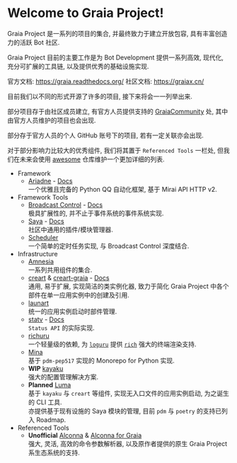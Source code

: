 # Welcome to Graia Project!

Graia Project 是一系列的项目的集合, 并最终致力于建立开放包容, 具有丰富创造力的活跃 Bot 社区.

Graia Project 目前的主要工作是为 Bot Development 提供一系列高效, 现代化, 充分可扩展的工具链,
以及提供优秀的基础设施实现.

官方文档: https://graia.readthedocs.org/
社区文档: https://graiax.cn/

目前我们以不同的形式开源了许多的项目, 接下来将会一一列举出来.

部分项目存于由社区成员建立, 有官方人员提供支持的 [GraiaCommunity](https://github.com/GraiaCommunity) 处,
其中由官方人员维护的项目也会出现.

部分存于官方人员的个人 GitHub 账号下的项目, 若有一定关联亦会出现.

对于部分影响力比较大的优秀组件, 我们将其置于 `Referenced Tools` 一栏处,
但我们在未来会使用 [awesome](https://github.com/GraiaProject/awesome) 仓库维护一个更加详细的列表.

* Framework
  * [Ariadne](https://github.com/GraiaProject/Ariadne) - [Docs](https://graia.readthedocs.io/ariadne)  
    一个优雅且完备的 Python QQ 自动化框架, 基于 Mirai API HTTP v2.
* Framework Tools
  * [Broadcast Control](https://github.com/GraiaProject/BroadcastControl) - [Docs](https://graia.readthedocs.io/broadcast/)  
    极具扩展性的, 并不止于事件系统的事件系统实现.
  * [Saya](https://github.com/GraiaProject/Saya) - [Docs](https://graia.readthedocs.io/saya/)  
    社区中通用的插件/模块管理器.
  * [Scheduler](https://github.com/GraiaProject/Scheduler)  
    一个简单的定时任务实现, 与 Broadcast Control 深度结合.
* Infrastructure
  * [Amnesia](https://github.com/GraiaProject/Amnesia)  
    一系列共用组件的集合.
  * [creart](https://github.com/GraiaProject/creart) & [creart-graia](https://github.com/GraiaProject/creart-graia) - [Docs](https://graia.readthedocs.io/other/creart/intro/)  
    通用, 易于扩展, 实现简洁的类实例化器, 致力于简化 Graia Project 中各个部件在单一应用实例中的创建及引用.
  * [launart](https://github.com/GraiaProject/launart)  
    统一的应用实例启动时部件管理.
  * [statv](https://github.com/GraiaProject/statv) - [Docs](https://graia.readthedocs.io/other/statv/)  
    `Status API` 的实际实现.
  * [richuru](https://github.com/GreyElaina/richuru)  
    一个轻量级的依赖, 为 [`loguru`](https://github.com/Delgan/loguru) 提供 [`rich`](https://github.com/willmcgugan/rich) 强大的终端渲染支持.
  * [Mina](https://github.com/GreyElaina/Mina)  
    基于 `pdm-pep517` 实现的 Monorepo for Python 实现.
  * **WIP** [kayaku](https://github.com/GraiaCommunity/kayaku)  
    强大的配置管理解决方案.
  * **Planned** [Luma](https://github.com/GraiaProject/Luma)  
    基于 `kayaku` 与 `creart` 等组件, 实现无入口文件的应用实例启动, 为之诞生的 CLI 工具.  
    亦提供基于现有设施的 Saya 模块的管理, 目前 `pdm` 与 `poetry` 的支持已列入 Roadmap.
* Referenced Tools
  * **Unofficial** [Alconna](https://github.com/ArcletProject/Alconna/) & [Alconna for Graia](https://github.com/ArcletProject/Alconna-Graia)  
    强大, 灵活, 高效的命令参数解析器, 以及原作者提供的原生 Graia Project 系生态系统的支持.